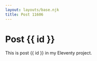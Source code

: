 ```yaml
---
layout: layouts/base.njk
title: Post 11606
---
```


# Post {{ id }}

This is post {{ id }} in my Eleventy project.
